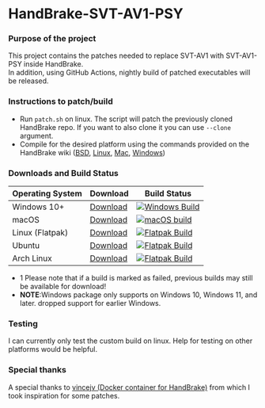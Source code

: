 # HandBrake-SVT-AV1-PSY
### Purpose of the project
This project contains the patches needed to replace SVT-AV1 with SVT-AV1-PSY inside HandBrake.\
In addition, using GitHub Actions, nightly build of patched executables will be released.
### Instructions to patch/build
* Run ```patch.sh``` on linux. The script will patch the previously cloned HandBrake repo. If you want to also clone it you can use ```--clone``` argument.
* Compile for the desired platform using the commands provided on the HandBrake wiki ([BSD](https://handbrake.fr/docs/en/latest/developer/build-bsd.html), [Linux](https://handbrake.fr/docs/en/latest/developer/build-linux.html), [Mac](https://handbrake.fr/docs/en/latest/developer/build-mac.html), [Windows](https://handbrake.fr/docs/en/latest/developer/build-windows.html))
### Downloads and Build Status
| Operating System  | Download        | Build Status |
| ----------------- | --------------- | ------------- |
| Windows 10+       | [Download](https://github.com/kentooo/HandBrake-SVT-AV1-PSY/releases/tag/win) | [![Windows Build](https://github.com/kentooo/HandBrake-SVT-AV1-PSY/actions/workflows/nightly-win.yml/badge.svg)](https://github.com/kentooo/HandBrake-SVT-AV1-PSY/actions/workflows/nightly-win.yml)  |
| macOS             | [Download](https://github.com/kentooo/HandBrake-SVT-AV1-PSY/releases/tag/mac) | [![macOS build](https://github.com/kentooo/HandBrake-SVT-AV1-PSY/actions/workflows/nightly-mac.yml/badge.svg)](https://github.com/kentooo/HandBrake-SVT-AV1-PSY/actions/workflows/nightly-mac.yml)  |
| Linux (Flatpak)   | [Download](https://github.com/kentooo/HandBrake-SVT-AV1-PSY/releases/tag/flatpak) | [![Flatpak Build](https://github.com/kentooo/HandBrake-SVT-AV1-PSY/actions/workflows/nightly-flatpak.yml/badge.svg)](https://github.com/kentooo/HandBrake-SVT-AV1-PSY/actions/workflows/nightly-flatpak.yml) |
| Ubuntu            | [Download](https://github.com/kentooo/HandBrake-SVT-AV1-PSY/releases/tag/ubuntu) | [![Flatpak Build](https://github.com/kentooo/HandBrake-SVT-AV1-PSY/actions/workflows/nightly-ubuntu.yml/badge.svg)](https://github.com/kentooo/HandBrake-SVT-AV1-PSY/actions/workflows/nightly-ubuntu.yml) |
| Arch Linux        | [Download](https://github.com/kentooo/HandBrake-SVT-AV1-PSY/releases/tag/arch) | [![Flatpak Build](https://github.com/kentooo/HandBrake-SVT-AV1-PSY/actions/workflows/nightly-arch.yml/badge.svg)](https://github.com/kentooo/HandBrake-SVT-AV1-PSY/actions/workflows/nightly-arch.yml) |
* 1 Please note that if a build is marked as failed, previous builds may still be available for download!
* **NOTE**:Windows package only supports on Windows 10, Windows 11, and later. dropped support for earlier Windows.
### Testing
I can currently only test the custom build on linux. Help for testing on other platforms would be helpful.
### Special thanks
A special thanks to [vincejv (Docker container for HandBrake)](https://github.com/vincejv/docker-handbrake) from which I took inspiration for some patches.
